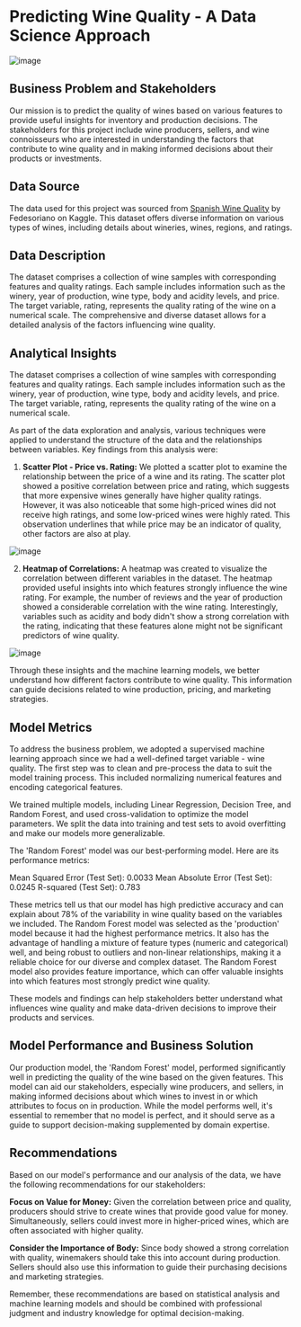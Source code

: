 # Predicting Wine Quality - A Data Science Approach

![image](https://github.com/Noctua28/Spanish-Wine-Quality-Prediction/assets/65126638/08fcd15d-d8d6-434a-97ac-9f84dffc7d72)

## Business Problem and Stakeholders

Our mission is to predict the quality of wines based on various features to provide useful insights for inventory and production decisions. The stakeholders for this project include wine producers, sellers, and wine connoisseurs who are interested in understanding the factors that contribute to wine quality and in making informed decisions about their products or investments.

## Data Source

The data used for this project was sourced from [Spanish Wine Quality]((https://www.kaggle.com/datasets/fedesoriano/spanish-wine-quality-dataset?resource=download)) by Fedesoriano on Kaggle. This dataset offers diverse information on various types of wines, including details about wineries, wines, regions, and ratings.

## Data Description

The dataset comprises a collection of wine samples with corresponding features and quality ratings. Each sample includes information such as the winery, year of production, wine type, body and acidity levels, and price. The target variable, rating, represents the quality rating of the wine on a numerical scale. The comprehensive and diverse dataset allows for a detailed analysis of the factors influencing wine quality.

## Analytical Insights

The dataset comprises a collection of wine samples with corresponding features and quality ratings. Each sample includes information such as the winery, year of production, wine type, body and acidity levels, and price. The target variable, rating, represents the quality rating of the wine on a numerical scale.

As part of the data exploration and analysis, various techniques were applied to understand the structure of the data and the relationships between variables. Key findings from this analysis were:

1. **Scatter Plot - Price vs. Rating:** We plotted a scatter plot to examine the relationship between the price of a wine and its rating. The scatter plot showed a positive correlation between price and rating, which suggests that more expensive wines generally have higher quality ratings. However, it was also noticeable that some high-priced wines did not receive high ratings, and some low-priced wines were highly rated. This observation underlines that while price may be an indicator of quality, other factors are also at play.

![image](https://github.com/Noctua28/Spanish-Wine-Quality-Prediction/assets/65126638/cbeced02-8c38-4cd0-87aa-e84f45c98f7a)

2. **Heatmap of Correlations:** A heatmap was created to visualize the correlation between different variables in the dataset. The heatmap provided useful insights into which features strongly influence the wine rating. For example, the number of reviews and the year of production showed a considerable correlation with the wine rating. Interestingly, variables such as acidity and body didn't show a strong correlation with the rating, indicating that these features alone might not be significant predictors of wine quality.

![image](https://github.com/Noctua28/Spanish-Wine-Quality-Prediction/assets/65126638/d2f36bcd-8d39-48e2-8e79-fc12ac3ab003)

Through these insights and the machine learning models, we better understand how different factors contribute to wine quality. This information can guide decisions related to wine production, pricing, and marketing strategies.

## Model Metrics

To address the business problem, we adopted a supervised machine learning approach since we had a well-defined target variable - wine quality. The first step was to clean and pre-process the data to suit the model training process. This included normalizing numerical features and encoding categorical features.

We trained multiple models, including Linear Regression, Decision Tree, and Random Forest, and used cross-validation to optimize the model parameters. We split the data into training and test sets to avoid overfitting and make our models more generalizable.

The 'Random Forest' model was our best-performing model. Here are its performance metrics:

Mean Squared Error (Test Set): 0.0033
Mean Absolute Error (Test Set): 0.0245
R-squared (Test Set): 0.783

These metrics tell us that our model has high predictive accuracy and can explain about 78% of the variability in wine quality based on the variables we included. The Random Forest model was selected as the 'production' model because it had the highest performance metrics. It also has the advantage of handling a mixture of feature types (numeric and categorical) well, and being robust to outliers and non-linear relationships, making it a reliable choice for our diverse and complex dataset. The Random Forest model also provides feature importance, which can offer valuable insights into which features most strongly predict wine quality.

These models and findings can help stakeholders better understand what influences wine quality and make data-driven decisions to improve their products and services.

## Model Performance and Business Solution

Our production model, the 'Random Forest' model, performed significantly well in predicting the quality of the wine based on the given features. This model can aid our stakeholders, especially wine producers, and sellers, in making informed decisions about which wines to invest in or which attributes to focus on in production. While the model performs well, it's essential to remember that no model is perfect, and it should serve as a guide to support decision-making supplemented by domain expertise.

## Recommendations

Based on our model's performance and our analysis of the data, we have the following recommendations for our stakeholders:

**Focus on Value for Money:** Given the correlation between price and quality, producers should strive to create wines that provide good value for money. Simultaneously, sellers could invest more in higher-priced wines, which are often associated with higher quality.

**Consider the Importance of Body:** Since body showed a strong correlation with quality, winemakers should take this into account during production. Sellers should also use this information to guide their purchasing decisions and marketing strategies.

Remember, these recommendations are based on statistical analysis and machine learning models and should be combined with professional judgment and industry knowledge for optimal decision-making.
